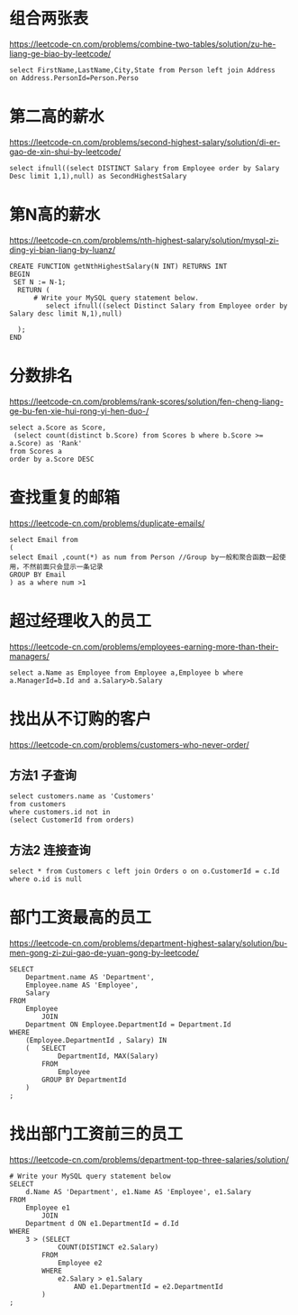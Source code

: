 

# 组合两张表

https://leetcode-cn.com/problems/combine-two-tables/solution/zu-he-liang-ge-biao-by-leetcode/

```
select FirstName,LastName,City,State from Person left join Address 
on Address.PersonId=Person.Perso
```



# 第二高的薪水

https://leetcode-cn.com/problems/second-highest-salary/solution/di-er-gao-de-xin-shui-by-leetcode/

```
select ifnull((select DISTINCT Salary from Employee order by Salary Desc limit 1,1),null) as SecondHighestSalary
```

# 第N高的薪水

https://leetcode-cn.com/problems/nth-highest-salary/solution/mysql-zi-ding-yi-bian-liang-by-luanz/

```
CREATE FUNCTION getNthHighestSalary(N INT) RETURNS INT
BEGIN
 SET N := N-1;
  RETURN (
      # Write your MySQL query statement below.
         select ifnull((select Distinct Salary from Employee order by Salary desc limit N,1),null)

  );
END
```

# 分数排名

https://leetcode-cn.com/problems/rank-scores/solution/fen-cheng-liang-ge-bu-fen-xie-hui-rong-yi-hen-duo-/

```
select a.Score as Score,
 (select count(distinct b.Score) from Scores b where b.Score >= a.Score) as 'Rank'
from Scores a
order by a.Score DESC
```

# 查找重复的邮箱

https://leetcode-cn.com/problems/duplicate-emails/

```
select Email from
(
select Email ,count(*) as num from Person //Group by一般和聚合函数一起使用，不然前面只会显示一条记录
GROUP BY Email
) as a where num >1
```

# 超过经理收入的员工

https://leetcode-cn.com/problems/employees-earning-more-than-their-managers/

```
select a.Name as Employee from Employee a,Employee b where a.ManagerId=b.Id and a.Salary>b.Salary
```

# 找出从不订购的客户

https://leetcode-cn.com/problems/customers-who-never-order/

## 方法1 子查询

```
select customers.name as 'Customers'
from customers 
where customers.id not in 
(select CustomerId from orders)
```

## 方法2 连接查询

```
select * from Customers c left join Orders o on o.CustomerId = c.Id where o.id is null
```

# 部门工资最高的员工

https://leetcode-cn.com/problems/department-highest-salary/solution/bu-men-gong-zi-zui-gao-de-yuan-gong-by-leetcode/

```
SELECT
    Department.name AS 'Department',
    Employee.name AS 'Employee',
    Salary
FROM
    Employee
        JOIN
    Department ON Employee.DepartmentId = Department.Id
WHERE
    (Employee.DepartmentId , Salary) IN
    (   SELECT
            DepartmentId, MAX(Salary)
        FROM
            Employee
        GROUP BY DepartmentId
	)
;

```

# 找出部门工资前三的员工

https://leetcode-cn.com/problems/department-top-three-salaries/solution/

```
# Write your MySQL query statement below
SELECT
    d.Name AS 'Department', e1.Name AS 'Employee', e1.Salary
FROM
    Employee e1
        JOIN
    Department d ON e1.DepartmentId = d.Id
WHERE
    3 > (SELECT
            COUNT(DISTINCT e2.Salary)
        FROM
            Employee e2
        WHERE
            e2.Salary > e1.Salary
                AND e1.DepartmentId = e2.DepartmentId
        )
;                 
```

